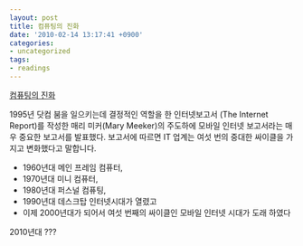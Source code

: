 ```yaml
---
layout: post
title: 컴퓨팅의 진화
date: '2010-02-14 13:17:41 +0900'
categories:
- uncategorized
tags:
- readings
---
```

[컴퓨팅의 진화](http://www.multiwriter.co.kr/691) 

1995년 닷컴 붐을 일으키는데 결정적인 역할을 한 인터넷보고서 (The Internet Report)를 작성한 매리 미커(Mary Meeker)의 주도하에 모바일 인터넷 보고서라는 매우 중요한 보고서를 발표했다. 보고서에 따르면 IT 업계는 여섯 번의 중대한 싸이클을 가지고 변화했다고 말합니다.

- 1960년대 메인 프레임 컴퓨터,
- 1970년대 미니 컴퓨터,
- 1980년대 퍼스널 컴퓨팅,
- 1990년대 데스크탑 인터넷시대가 열렸고
- 이제 2000년대가 되어서 여섯 번째의 싸이클인 모바일 인터넷 시대가 도래 하였다    

2010년대 ??? 
